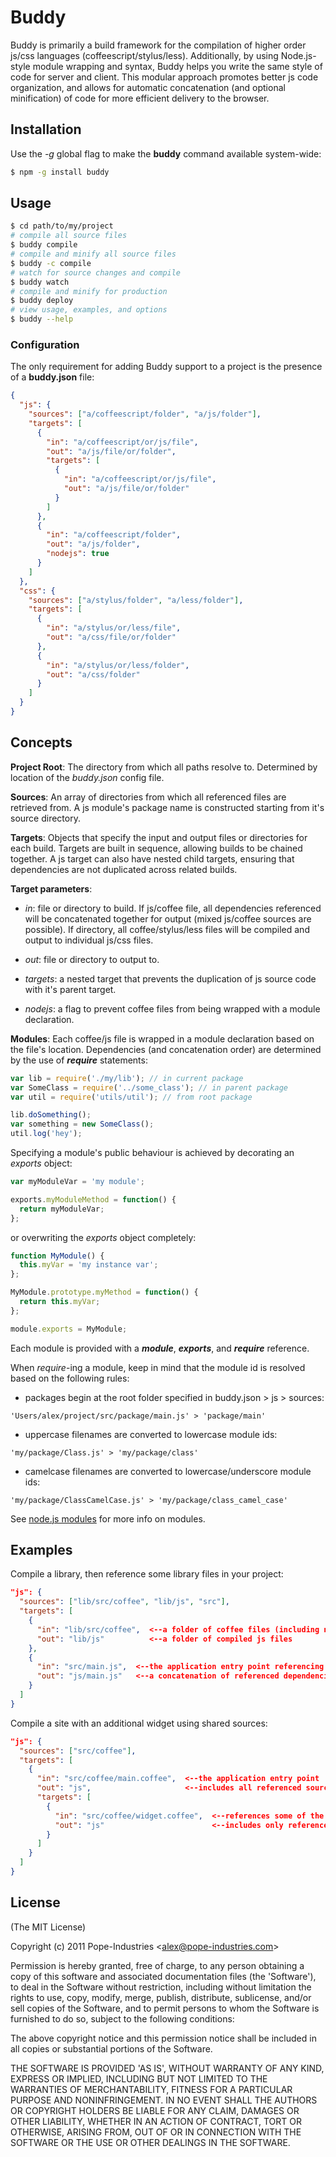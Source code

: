 # Buddy

Buddy is primarily a build framework for the compilation of higher order js/css languages (coffeescript/stylus/less). 
Additionally, by using Node.js-style module wrapping and syntax, Buddy helps you write the same style of code for server and client.
This modular approach promotes better js code organization, and allows for automatic concatenation (and optional minification) of code for more efficient delivery to the browser. 

## Installation

Use the *-g* global flag to make the **buddy** command available system-wide:

```bash
$ npm -g install buddy
```

## Usage

```bash
$ cd path/to/my/project
# compile all source files
$ buddy compile
# compile and minify all source files
$ buddy -c compile
# watch for source changes and compile
$ buddy watch
# compile and minify for production
$ buddy deploy
# view usage, examples, and options
$ buddy --help
```

### Configuration

The only requirement for adding Buddy support to a project is the presence of a **buddy.json** file:

```json
{
  "js": {
    "sources": ["a/coffeescript/folder", "a/js/folder"],
    "targets": [
      {
        "in": "a/coffeescript/or/js/file",
        "out": "a/js/file/or/folder",
        "targets": [
          {
            "in": "a/coffeescript/or/js/file",
            "out": "a/js/file/or/folder"
          }
        ]
      },
      {
        "in": "a/coffeescript/folder",
        "out": "a/js/folder",
        "nodejs": true
      }
    ]
  },
  "css": {
    "sources": ["a/stylus/folder", "a/less/folder"],
    "targets": [
      {
        "in": "a/stylus/or/less/file",
        "out": "a/css/file/or/folder"
      },
      {
        "in": "a/stylus/or/less/folder",
        "out": "a/css/folder"
      }
    ]
  }
}
```

## Concepts

**Project Root**: The directory from which all paths resolve to. Determined by location of the *buddy.json* config file.

**Sources**: An array of directories from which all referenced files are retrieved from. 
A js module's package name is constructed starting from it's source directory.

**Targets**: Objects that specify the input and output files or directories for each build. 
Targets are built in sequence, allowing builds to be chained together.
A js target can also have nested child targets, ensuring that dependencies are not duplicated across related builds.

**Target parameters**:

- *in*: file or directory to build. If js/coffee file, all dependencies referenced will be concatenated together for output (mixed js/coffee sources are possible).
If directory, all coffee/stylus/less files will be compiled and output to individual js/css files.

- *out*: file or directory to output to.

- *targets*: a nested target that prevents the duplication of js source code with it's parent target.

- *nodejs*: a flag to prevent coffee files from being wrapped with a module declaration. 

**Modules**: Each coffee/js file is wrapped in a module declaration based on the file's location. 
Dependencies (and concatenation order) are determined by the use of ***require*** statements:

```javascript
var lib = require('./my/lib'); // in current package
var SomeClass = require('../some_class'); // in parent package
var util = require('utils/util'); // from root package

lib.doSomething();
var something = new SomeClass();
util.log('hey');
```

Specifying a module's public behaviour is achieved by decorating an *exports* object:

```javascript
var myModuleVar = 'my module';

exports.myModuleMethod = function() { 
  return myModuleVar;
};
```

or overwriting the *exports* object completely:

```javascript
function MyModule() {
  this.myVar = 'my instance var';
};

MyModule.prototype.myMethod = function() {
  return this.myVar;
};

module.exports = MyModule;
```

Each module is provided with a ***module***, ***exports***, and ***require*** reference.

When *require*-ing a module, keep in mind that the module id is resolved based on the following rules:

 - packages begin at the root folder specified in buddy.json > js > sources:
```
'Users/alex/project/src/package/main.js' > 'package/main'
```
 - uppercase filenames are converted to lowercase module ids: 
```
'my/package/Class.js' > 'my/package/class'
```
 - camelcase filenames are converted to lowercase/underscore module ids: 
```
'my/package/ClassCamelCase.js' > 'my/package/class_camel_case'
```

See [node.js modules](http://nodejs.org/docs/v0.6.0/api/modules.html) for more info on modules.

## Examples

Compile a library, then reference some library files in your project:

```json
"js": {
  "sources": ["lib/src/coffee", "lib/js", "src"],
  "targets": [
    {
      "in": "lib/src/coffee",  <--a folder of coffee files (including nested folders)
      "out": "lib/js"          <--a folder of compiled js files
    },
    {
      "in": "src/main.js",  <--the application entry point referencing library dependencies
      "out": "js/main.js"   <--a concatenation of referenced dependencies
    }
  ]
}
```

Compile a site with an additional widget using shared sources:

```json
"js": {
  "sources": ["src/coffee"],
  "targets": [
    {
      "in": "src/coffee/main.coffee",  <--the application entry point
      "out": "js",                     <--includes all referenced sources
      "targets": [
        {
          "in": "src/coffee/widget.coffee",  <--references some of the same sources as main.coffee
          "out": "js"                        <--includes only referenced sources not in main.js
        }
      ]
    }
  ]
}
```

## License 

(The MIT License)

Copyright (c) 2011 Pope-Industries &lt;alex@pope-industries.com&gt;

Permission is hereby granted, free of charge, to any person obtaining
a copy of this software and associated documentation files (the
'Software'), to deal in the Software without restriction, including
without limitation the rights to use, copy, modify, merge, publish,
distribute, sublicense, and/or sell copies of the Software, and to
permit persons to whom the Software is furnished to do so, subject to
the following conditions:

The above copyright notice and this permission notice shall be
included in all copies or substantial portions of the Software.

THE SOFTWARE IS PROVIDED 'AS IS', WITHOUT WARRANTY OF ANY KIND,
EXPRESS OR IMPLIED, INCLUDING BUT NOT LIMITED TO THE WARRANTIES OF
MERCHANTABILITY, FITNESS FOR A PARTICULAR PURPOSE AND NONINFRINGEMENT.
IN NO EVENT SHALL THE AUTHORS OR COPYRIGHT HOLDERS BE LIABLE FOR ANY
CLAIM, DAMAGES OR OTHER LIABILITY, WHETHER IN AN ACTION OF CONTRACT,
TORT OR OTHERWISE, ARISING FROM, OUT OF OR IN CONNECTION WITH THE
SOFTWARE OR THE USE OR OTHER DEALINGS IN THE SOFTWARE.
